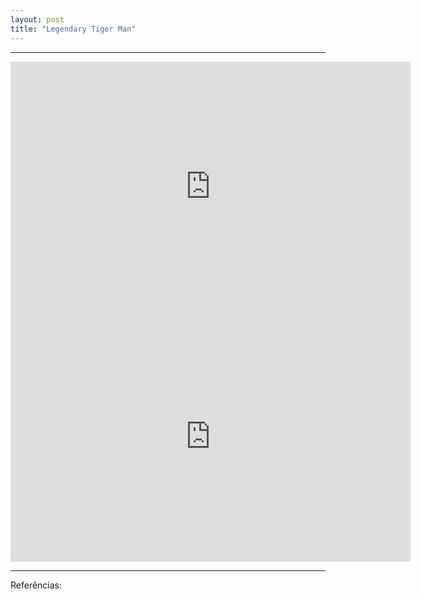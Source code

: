 ```yaml
---
layout: post
title: "Legendary Tiger Man"
---
```


<hr>
<iframe width="640" height="400" src="http://player.oocn.eu/musica/legendary.html" frameborder="0" allowfullscreen></iframe>

<iframe src="https://docs.google.com/presentation/d/14e4aJVxlqIXifNBqDBLg9A4tWQKYLtYrQB0r56Nvgj4/embed?start=true&loop=true&delayms=5000" frameborder="0" width="640" height="400" allowfullscreen="true" mozallowfullscreen="true" webkitallowfullscreen="true"></iframe>
<hr>

Referências:

